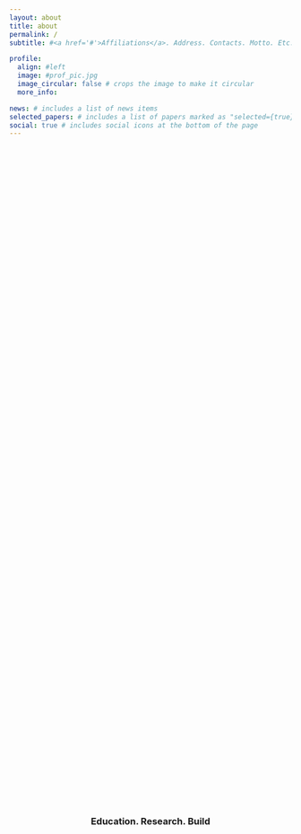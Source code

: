 ```yaml
---
layout: about
title: about
permalink: /
subtitle: #<a href='#'>Affiliations</a>. Address. Contacts. Motto. Etc.

profile:
  align: #left
  image: #prof_pic.jpg
  image_circular: false # crops the image to make it circular
  more_info: 

news: # includes a list of news items
selected_papers: # includes a list of papers marked as "selected={true}"
social: true # includes social icons at the bottom of the page
---
```

<div style="display: flex; justify-content: center; align-items: center; height: 60vh; text-align: center; flex-direction: column;">
  <h3>Education. Research. Build</h3>
</div>
